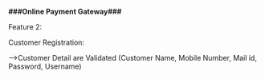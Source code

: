 **###Online Payment Gateway###**

Feature 2:

Customer Registration:

-->Customer Detail are Validated (Customer Name, Mobile Number, Mail id, Password, Username)
